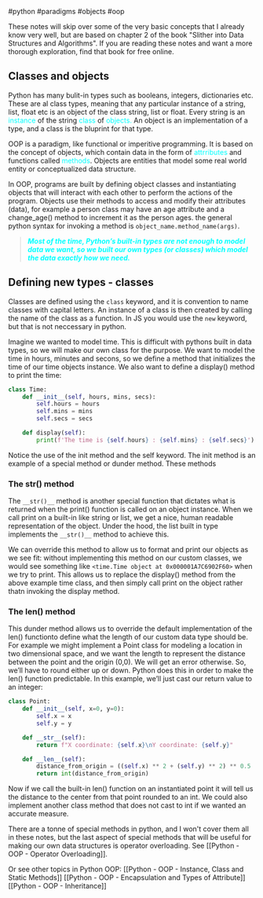 #python #paradigms #objects #oop 

These notes will skip over some of the very basic concepts that I already know very well, but are based on chapter 2 of the book "Slither into Data Structures and Algorithms". If you are reading these notes and want a more thorough exploration, find that book for free online.

## Classes and objects
Python has many bulit-in types such as booleans, integers, dictionaries etc. These are al class types, meaning that any particular instance of a string, list, float etc is an object of the class string, list or float. Every string is an <span style="color: cyan;">instance</span> of the string <span style="color: cyan;">class</span> of <span style="color: cyan;">objects.</span> An object is an implementation of a type, and a class is the bluprint for that type.

OOP is a paradigm, like functional or imperitive programming. It is based on the concept of objects, which contain data in the form of <span style="color: cyan;">attrributes</span> and functions called <span style="color: cyan;">methods</span>. Objects are entities that model some real world entity or conceptualized data structure.

In OOP, programs are built by defining object classes and instantiating objects that will interact with each other to perform the actions of the program. Objects use their methods to access and modify their attributes (data), for example a person class may have an age attribute and a change_age() method to increment it as the person ages. the general python syntax for invoking a method is `object_name.method_name(args)`.

<blockquote style="color: cyan; font-weight: bold; font-style: italic;">Most of the time, Python’s built-in types are not enough to model data we want, so we built
our own types (or classes) which model the data exactly how we need.</blockquote>

## Defining new types - classes
Classes are defined using the `class` keyword, and it is convention to name classes with capital letters. An instance of a class is then created by calling the name of the class as a function. In JS you would use the `new` keyword, but that is not neccessary in python.

Imagine we wanted to model time. This is difficult with pythons built in data types, so we will make our own class for the purpose. We want to model the time in hours, minutes and secons, so we define a method that initializes the time of our time objects instance. We also want to define a display() method to print the time:
```python
class Time:
	def __init__(self, hours, mins, secs):
		self.hours = hours
		self.mins = mins
		self.secs = secs

	def display(self):
		print(f'The time is {self.hours} : {self.mins} : {self.secs}')
```

Notice the use of the init method and the self keyword. The init method is an example of a special method or dunder method. These methods

### The str() method
The `__str()__` method is another special function that dictates what is returned when the print() function is called on an object instance. When we call print on a built-in like string or list, we get a nice, human readable representation of the object. Under the hood, the list built in type implements the `__str()__` method to achieve this.

We can override this method to allow us to format and print our objects as we see fit: without implementing this method on our custom classes, we would see something like `<time.Time object at 0x000001A7C6902F60>` when we try to print. This allows us to replace the display() method from the above example time class, and then simply call print on the object rather thatn invoking the display method.

### The len() method
This dunder method allows us to override the default implementation of the len() functionto define what the length of our custom data type should be. For example we might implement a Point class for modeling a location in two dimensional space, and we want the length to represent the distance between the point and the origin (0,0). We will get an error otherwise. So, we’ll have to round either up or down. Python does this in order to make the len() function predictable. In this example, we’ll just cast our return value to an integer:
```python
class Point:
	def __init__(self, x=0, y=0):
		self.x = x
		self.y = y

	def __str__(self):
		return f"X coordinate: {self.x}\nY coordinate: {self.y}"

	def __len__(self):
		distance_from_origin = ((self.x) ** 2 + (self.y) ** 2) ** 0.5
		return int(distance_from_origin)
```
Now if we call the built-in len() function on an instantiated point it will tell us the distance to the center from that point rounded to an int. We could also implement another class method that does not cast to int if we wanted an accurate measure.

There are a tonne of special methods in python, and I won't cover them all in these notes, but the last aspect of special methods that will be useful for making our own data structures is operator overloading. See [[Python - OOP - Operator Overloading]].

Or see other topics in Python OOP:
[[Python - OOP - Instance, Class and Static Methods]]
[[Python - OOP - Encapsulation and Types of Attribute]]
[[Python - OOP - Inheritance]]
